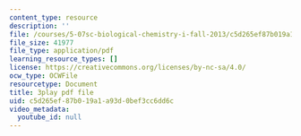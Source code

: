 ```yaml
---
content_type: resource
description: ''
file: /courses/5-07sc-biological-chemistry-i-fall-2013/c5d265ef87b019a1a93d0bef3cc6dd6c_bmnKAp3EZ5o.pdf
file_size: 41977
file_type: application/pdf
learning_resource_types: []
license: https://creativecommons.org/licenses/by-nc-sa/4.0/
ocw_type: OCWFile
resourcetype: Document
title: 3play pdf file
uid: c5d265ef-87b0-19a1-a93d-0bef3cc6dd6c
video_metadata:
  youtube_id: null
---
```

